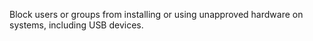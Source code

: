 Block users or groups from installing or using unapproved hardware on systems, including USB devices.